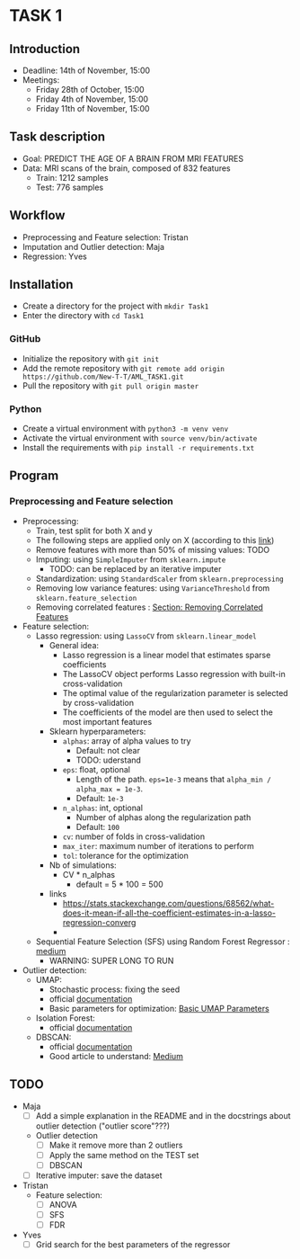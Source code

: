 # TASK 1 

## Introduction 
- Deadline: 14th of November, 15:00
- Meetings: 
  - Friday 28th of October, 15:00
  - Friday 4th of November, 15:00
  - Friday 11th of November, 15:00

## Task description
- Goal: PREDICT THE AGE OF A BRAIN FROM MRI FEATURES
- Data: MRI scans of the brain, composed of 832 features
  - Train: 1212 samples
  - Test: 776 samples

## Workflow 
- Preprocessing and Feature selection: Tristan
- Imputation and Outlier detection: Maja
- Regression: Yves 

## Installation
- Create a directory for the project with `mkdir Task1`
- Enter the directory with `cd Task1`
### GitHub 
- Initialize the repository with `git init`
- Add the remote repository with `git remote add origin https://github.com/New-T-T/AML_TASK1.git`
- Pull the repository with `git pull origin master`
### Python
- Create a virtual environment with `python3 -m venv venv`
- Activate the virtual environment with `source venv/bin/activate`
- Install the requirements with `pip install -r requirements.txt`


## Program 

### Preprocessing and Feature selection
- Preprocessing: 
  - Train, test split for both X and y
  - The following steps are applied only on X (according to this [link](https://stats.stackexchange.com/questions/111467/is-it-necessary-to-scale-the-target-value-in-addition-to-scaling-features-for-re))
  - Remove features with more than 50% of missing values: TODO 
  - Imputing: using `SimpleImputer` from `sklearn.impute`
    - TODO: can be replaced by an iterative imputer 
  - Standardization: using `StandardScaler` from `sklearn.preprocessing`
  - Removing low variance features: using `VarianceThreshold` from `sklearn.feature_selection`
  - Removing correlated features : [Section: Removing Correlated Features](https://stackabuse.com/applying-filter-methods-in-python-for-feature-selection/)
- Feature selection: 
  - Lasso regression: using `LassoCV` from `sklearn.linear_model`
    - General idea: 
      - Lasso regression is a linear model that estimates sparse coefficients
      - The LassoCV object performs Lasso regression with built-in cross-validation
      - The optimal value of the regularization parameter is selected by cross-validation
      - The coefficients of the model are then used to select the most important features
    - Sklearn hyperparameters: 
      - `alphas`: array of alpha values to try
        - Default: not clear
        - TODO: uderstand
      - `eps`: float, optional
        - Length of the path. `eps=1e-3` means that `alpha_min / alpha_max = 1e-3`.
        - Default: `1e-3`
      - `n_alphas`: int, optional
        - Number of alphas along the regularization path
        - Default: `100`
      - `cv`: number of folds in cross-validation
      - `max_iter`: maximum number of iterations to perform
      - `tol`: tolerance for the optimization
    - Nb of simulations: 
      - CV * n_alphas  
        - default = 5 * 100 = 500
    - links 
      - https://stats.stackexchange.com/questions/68562/what-does-it-mean-if-all-the-coefficient-estimates-in-a-lasso-regression-converg
      - 
  - Sequential Feature Selection (SFS) using Random Forest Regressor : [medium](https://towardsdatascience.com/5-feature-selection-method-from-scikit-learn-you-should-know-ed4d116e4172)
    - WARNING: SUPER LONG TO RUN
- Outlier detection: 
  - UMAP: 
    - Stochastic process: fixing the seed 
    - official [documentation](https://umap-learn.readthedocs.io/en/latest/index.html)
    - Basic parameters for optimization: [Basic UMAP Parameters](https://umap-learn.readthedocs.io/en/latest/parameters.html)
  - Isolation Forest: 
    - official [documentation](https://scikit-learn.org/stable/modules/generated/sklearn.ensemble.IsolationForest.html)
  - DBSCAN: 
    - official [documentation](https://scikit-learn.org/stable/modules/generated/sklearn.cluster.DBSCAN.html)
    - Good article to understand: [Medium](https://medium.com/@dilip.voleti/dbscan-algorithm-for-fraud-detection-outlier-detection-in-a-data-set-60a10ad06ea8)

## TODO
- Maja 
  - [ ] Add a simple explanation in the README and in the docstrings about outlier detection ("outlier score"???)
  - Outlier detection
    - [ ] Make it remove more than 2 outliers
    - [ ] Apply the same method on the TEST set
    - [ ] DBSCAN 
  - [ ] Iterative imputer: save the dataset
- Tristan
  - Feature selection: 
    - [ ] ANOVA 
    - [ ] SFS 
    - [ ] FDR
- Yves
  - [ ] Grid search for the best parameters of the regressor